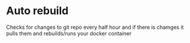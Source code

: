 # Auto rebuild

Checks for changes to git repo every half hour and if there is chamges it pulls them and rebuilds/runs your docker container